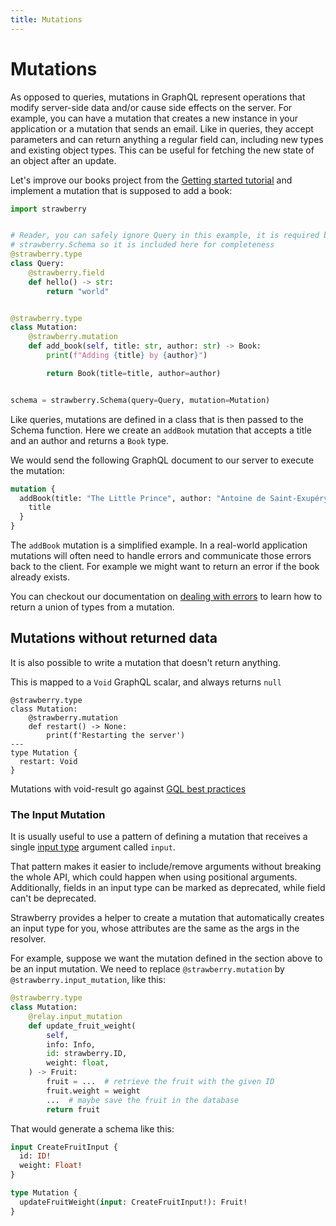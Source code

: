 ```yaml
---
title: Mutations
---
```


# Mutations

As opposed to queries, mutations in GraphQL represent operations that modify server-side
data and/or cause side effects on the server. For example, you can have a mutation that
creates a new instance in your application or a mutation that sends an email. Like in
queries, they accept parameters and can return anything a regular field can, including
new types and existing object types. This can be useful for fetching the new state of an
object after an update.

Let's improve our books project from the [Getting started tutorial](../index.md) and
implement a mutation that is supposed to add a book:

```python
import strawberry


# Reader, you can safely ignore Query in this example, it is required by
# strawberry.Schema so it is included here for completeness
@strawberry.type
class Query:
    @strawberry.field
    def hello() -> str:
        return "world"


@strawberry.type
class Mutation:
    @strawberry.mutation
    def add_book(self, title: str, author: str) -> Book:
        print(f"Adding {title} by {author}")

        return Book(title=title, author=author)


schema = strawberry.Schema(query=Query, mutation=Mutation)
```

Like queries, mutations are defined in a class that is then passed to the Schema
function. Here we create an `addBook` mutation that accepts a title and an author and
returns a `Book` type.

We would send the following GraphQL document to our server to execute the mutation:

```graphql
mutation {
  addBook(title: "The Little Prince", author: "Antoine de Saint-Exupéry") {
    title
  }
}
```

The `addBook` mutation is a simplified example. In a real-world application mutations
will often need to handle errors and communicate those errors back to the client. For
example we might want to return an error if the book already exists.

You can checkout our documentation on
[dealing with errors](/docs/guides/errors#expected-errors) to learn how to return a
union of types from a mutation.

## Mutations without returned data

It is also possible to write a mutation that doesn't return anything.

This is mapped to a `Void` GraphQL scalar, and always returns `null`

```python+schema
@strawberry.type
class Mutation:
    @strawberry.mutation
    def restart() -> None:
        print(f'Restarting the server')
---
type Mutation {
  restart: Void
}
```

<Note>

Mutations with void-result go against [GQL best practices](https://graphql-rules.com/rules/mutation-payload)

</Note>

### The Input Mutation

It is usually useful to use a pattern of defining a mutation that receives a single
[input type](./input-types) argument called `input`.

That pattern makes it easier to include/remove arguments without breaking the
whole API, which could happen when using positional arguments. Additionally, fields in an input type can be marked as deprecated, while field can't be deprecated.

Strawberry provides a helper to create a mutation that automatically
creates an input type for you, whose attributes are the same as the args in the resolver.

For example, suppose we want the mutation defined in the section above to be an
input mutation. We need to replace `@strawberry.mutation` by
`@strawberry.input_mutation`, like this:

```python
@strawberry.type
class Mutation:
    @relay.input_mutation
    def update_fruit_weight(
        self,
        info: Info,
        id: strawberry.ID,
        weight: float,
    ) -> Fruit:
        fruit = ...  # retrieve the fruit with the given ID
        fruit.weight = weight
        ...  # maybe save the fruit in the database
        return fruit
```

That would generate a schema like this:

```graphql
input CreateFruitInput {
  id: ID!
  weight: Float!
}

type Mutation {
  updateFruitWeight(input: CreateFruitInput!): Fruit!
}
```
